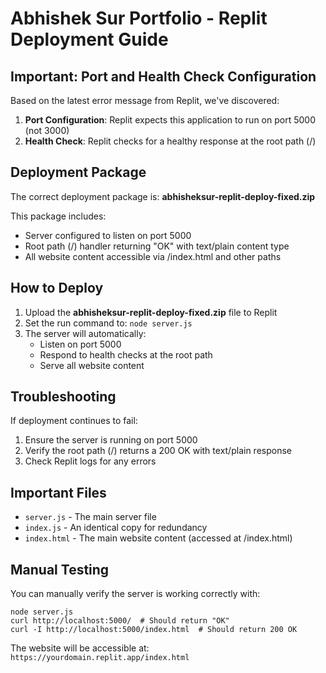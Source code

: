 # Abhishek Sur Portfolio - Replit Deployment Guide

## Important: Port and Health Check Configuration

Based on the latest error message from Replit, we've discovered:

1. **Port Configuration**: Replit expects this application to run on port 5000 (not 3000)
2. **Health Check**: Replit checks for a healthy response at the root path (/)

## Deployment Package

The correct deployment package is: **abhisheksur-replit-deploy-fixed.zip**

This package includes:
- Server configured to listen on port 5000
- Root path (/) handler returning "OK" with text/plain content type
- All website content accessible via /index.html and other paths

## How to Deploy

1. Upload the **abhisheksur-replit-deploy-fixed.zip** file to Replit
2. Set the run command to: `node server.js`
3. The server will automatically:
   - Listen on port 5000
   - Respond to health checks at the root path
   - Serve all website content

## Troubleshooting

If deployment continues to fail:
1. Ensure the server is running on port 5000
2. Verify the root path (/) returns a 200 OK with text/plain response
3. Check Replit logs for any errors

## Important Files

- `server.js` - The main server file
- `index.js` - An identical copy for redundancy
- `index.html` - The main website content (accessed at /index.html)

## Manual Testing

You can manually verify the server is working correctly with:

```
node server.js
curl http://localhost:5000/  # Should return "OK"
curl -I http://localhost:5000/index.html  # Should return 200 OK
```

The website will be accessible at: `https://yourdomain.replit.app/index.html`